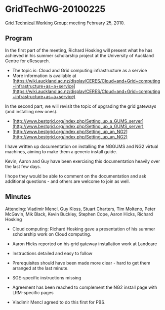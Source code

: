 # GridTechWG-20100225

[Grid Technical Working Group](/wiki/spaces/BeSTGRID/pages/3818228403): meeting February 25, 2010.

## Program

In the first part of the meeting, Richard Hosking will present what he has achieved in his summer scholarship project at the University of Auckland Centre for eResearch.  

- The topic is: Cloud and Grid computing infrastructure as a service
- More information is available at [https://wiki.auckland.ac.nz/display/CERES/Cloud+and+Grid+computing+infrastructure+as+a+service](https://wiki.auckland.ac.nz/display/CERES/Cloud+and+Grid+computing+infrastructure+as+a+service)

In the second part, we will revisit the topic of upgrading the grid gateways (and installing new ones).

- [http://www.bestgrid.org/index.php/Setting_up_a_GUMS_server](http://www.bestgrid.org/index.php/Setting_up_a_GUMS_server)
- [http://www.bestgrid.org/index.php/Setting_up_an_NG2](http://www.bestgrid.org/index.php/Setting_up_an_NG2)

I have written up documentation on installing the NGGUMS and NG2 virtual machines, aiming to make them a generic install guide.

Kevin, Aaron and Guy have been exercising this documentation heavily over the last few days.

I hope they would be able to comment on the documentation and ask additional questions - and others are welcome to join as well.

## Minutes

Attending: Vladimir Mencl, Guy Kloss, Stuart Charters, Tim Molteno, Peter McGavin, Mik Black, Kevin Buckley, Stephen Cope, Aaron Hicks, Richard Hosking

- Cloud computing: Richard Hosking gave a presentation of his summer scholarship work on Cloud computing.

- Aaron Hicks reported on his grid gateway installation work at Landcare
	
- Instructions detailed and easy to follow
- Prerequisites should have been made more clear - hard to get them arranged at the last minute.
- SGE-specific instructions missing

- Agreement has been reached to complement the NG2 install page with LRM-specific pages
	
- Vladimir Mencl agreed to do this first for PBS.
